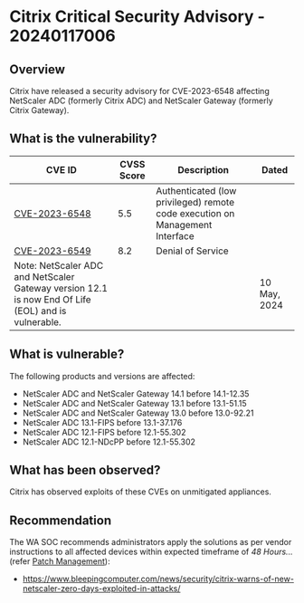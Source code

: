 # Citrix Critical Security Advisory - 20240117006

## Overview

Citrix have released a security advisory for CVE-2023-6548 affecting NetScaler ADC (formerly Citrix ADC) and NetScaler Gateway (formerly Citrix Gateway).

## What is the vulnerability?

| CVE ID                                                                                             | CVSS Score | Description                                                                  | Dated        |
| -------------------------------------------------------------------------------------------------- | ---------- | ---------------------------------------------------------------------------- | ------------ |
| [CVE-2023-6548](https://cve.mitre.org/cgi-bin/cvename.cgi?name=CVE-2023-6548)                      | 5.5        | Authenticated (low privileged) remote code execution on Management Interface |              |
| [CVE-2023-6549](https://cve.mitre.org/cgi-bin/cvename.cgi?name=CVE-2023-6549)                      | 8.2        | Denial of Service                                                            |              |
| Note: NetScaler ADC and NetScaler Gateway version 12.1 is now End Of Life (EOL) and is vulnerable. |            |                                                                              | 10 May, 2024 |

## What is vulnerable?

The following products and versions are affected:

- NetScaler ADC and NetScaler Gateway 14.1 before 14.1-12.35
- NetScaler ADC and NetScaler Gateway 13.1 before 13.1-51.15
- NetScaler ADC and NetScaler Gateway 13.0 before 13.0-92.21
- NetScaler ADC 13.1-FIPS before 13.1-37.176
- NetScaler ADC 12.1-FIPS before 12.1-55.302
- NetScaler ADC 12.1-NDcPP before 12.1-55.302

## What has been observed?

Citrix has observed exploits of these CVEs on unmitigated appliances.

## Recommendation

The WA SOC recommends administrators apply the solutions as per vendor instructions to all affected devices within expected timeframe of *48 Hours...* (refer [Patch Management](../guidelines/patch-management.md)):

- <https://www.bleepingcomputer.com/news/security/citrix-warns-of-new-netscaler-zero-days-exploited-in-attacks/>
